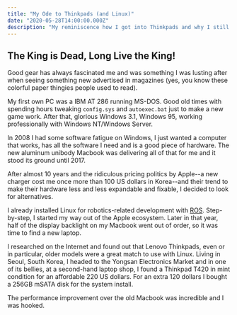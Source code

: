 ```yaml
---
title: "My Ode to Thinkpads (and Linux)"
date: "2020-05-28T14:00:00.000Z"
description: "My reminiscence how I got into Thinkpads and why I still think my Thinkpads are among the best purchases I ever made."
---
```


The King is Dead, Long Live the King!
---
Good gear has always fascinated me and was something I was lusting after when seeing something new advertised in magazines (yes, you know these colorful paper thingies people used to read).

My first own PC was a IBM AT 286 running MS-DOS. Good old times with spending hours tweaking `config.sys` and `autoexec.bat` just to make a new game work. After that, glorious Windows 3.1, Windows 95, working professionally with Windows NT/Windows Server.

In 2008 I had some software fatigue on Windows, I just wanted a computer that works, has all the software I need and is a good piece of hardware. The new aluminum unibody Macbook was delivering all of that for me and it stood its ground until 2017.

After almost 10 years and the ridiculous pricing politics by Apple--a new charger cost me once more than 100 US dollars in Korea--and their trend to make their hardware less and less expandable and fixable, I decided to look for alternatives.

I already installed Linux for robotics-related development with
[ROS](https://www.ros.org/). Step-by-step, I started my way out of the
Apple ecosystem. Later in that year, half of the display backlight on
my Macbook went out of order, so it was time to find a new laptop.

I researched on the Internet and found out that Lenovo Thinkpads, even
or in particular, older models were a great match to use with Linux.
Living in Seoul, South Korea, I headed to the Yongsan Electronics
Market and in one of its bellies, at a second-hand laptop shop, I
found a Thinkpad T420 in mint condition for an affordable 220 US
dollars. For an extra 120 dollars I bought a 256GB mSATA disk for the
system install.

The performance improvement over the old Macbook was incredible and I
was hooked.



